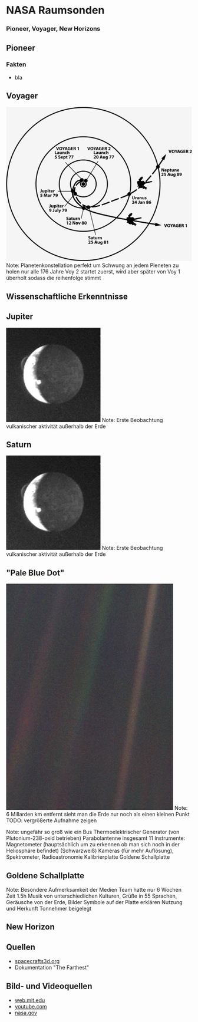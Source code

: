 # NASA Raumsonden
### Pioneer, Voyager, New Horizons



## Pioneer


### Fakten
- bla


<!-- .slide: data-background-iframe="http://spacecrafts3d.org/models/pioneer.html" data-background-interactive-->



## Voyager


![](pictures/Voyager_Path.svg)
Note:
Planetenkonstellation perfekt um Schwung an jedem Pleneten zu holen
nur alle 176 Jahre
Voy 2 startet zuerst, wird aber später von Voy 1 überholt sodass die reihenfolge stimmt


## Wissenschaftliche Erkenntnisse
<!-- .slide: data-background-video="pictures/jupiter.mp4" data-backround-video-loop data-background-video-muted -->


## Jupiter
<!-- .element: class="stretch" data-src="pictures/VulcanIo.jpg" -->
![](pictures/VulcanIo.jpg)
Note:
Erste Beobachtung vulkanischer aktivität außerhalb der Erde


## Saturn
![](pictures/VulcanIo.jpg)
Note:
Erste Beobachtung vulkanischer aktivität außerhalb der Erde


## "Pale Blue Dot"
![](pictures/Pale_Blue_Dot.png)
Note:
6 Millarden km entfernt sieht man die Erde nur noch als einen kleinen Punkt
TODO: vergrößerte Aufnahme zeigen


<!-- .slide: data-background-iframe="http://spacecrafts3d.org/models/voyager.html" data-background-interactive-->
Note:
ungefähr so groß wie ein Bus
Thermoelektrischer Generator (von Plutonium-238-oxid betrieben)
Parabolantenne
insgesamt 11 Instrumente:
	Magnetometer (hauptsächlich um zu erkennen ob man sich noch in der Heliosphäre befindet)
	(Schwarzweiß) Kameras (für mehr Auflösung), Spektrometer, Radioastronomie
	Kalibrierplatte
Goldene Schallplatte


## Goldene Schallplatte
<!-- .slide: data-background-image="pictures/tworecords.png" -->
Note:
Besondere Aufmerksamkeit der Medien
Team hatte nur 6 Wochen Zeit
1.5h Musik von unterschiedlichen Kulturen, Grüße in 55 Sprachen, Geräusche von der Erde, Bilder
Symbole auf der Platte erklären Nutzung und Herkunft
Tonnehmer beigelegt



## New Horizon



## Quellen
- [spacecrafts3d.org](https://spacecrafts3d.org)
- Dokumentation "The Farthest"


## Bild- und Videoquellen
- [web.mit.edu](http://web.mit.edu/lilybui/Public/tworecords.png) 
- [youtube.com](https://www.youtube.com/watch?v=9nf9nBtd2dM) 
- [nasa.gov](https://voyager.jpl.nasa.gov/galleries/images-voyager-took/)
